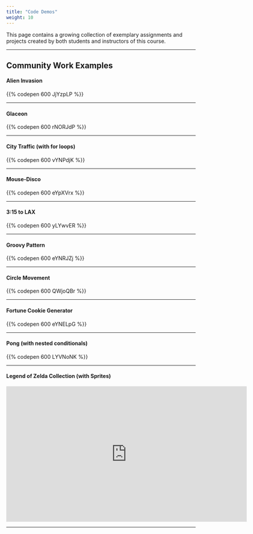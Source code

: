 ```yaml
---
title: "Code Demos"
weight: 10
---
```


This page contains a growing collection of exemplary assignments and projects created by both students and instructors of this course.

---

## Community Work Examples


#### Alien Invasion

{{% codepen 600 JjYzpLP %}}

---

#### Glaceon

{{% codepen 600 rNORJdP %}}

---

#### City Traffic (with for loops)

{{% codepen 600 vYNPdjK %}}

---

#### Mouse-Disco

{{% codepen 600 eYpXVrx %}}

---

#### 3:15 to LAX

{{% codepen 600 yLYwvER %}}

---

#### Groovy Pattern

{{% codepen 600 eYNRJZj %}}

---

#### Circle Movement

{{% codepen 600 QWjoQBr %}}

---

#### Fortune Cookie Generator

{{% codepen 600 eYNELpG %}}

---

#### Pong (with nested conditionals)

{{% codepen 600 LYVNoNK %}}

---

#### Legend of Zelda Collection (with Sprites)

<iframe style="width: 640px; height: 360px; overflow: hidden;"  scrolling="no" frameborder="0" src="https://editor.p5js.org/Prof.Tesfay/embed/9Us0jvPBI"></iframe>

---